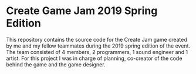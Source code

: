 # Create Game Jam 2019 Spring Edition

This repository contains the source code for the Create Jam game created by me and my fellow teammates during the 2019 spring edition of the event.
The team consisted of 4 members, 2 programmers, 1 sound engineer and 1 artist. 
For this project I was in charge of planning, co-creator of the code behind the game and the game designer. 
